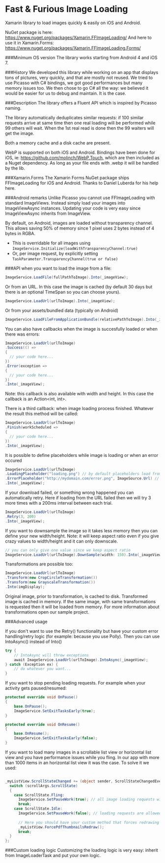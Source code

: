 Fast & Furious Image Loading
==========================================

Xamarin library to load images quickly & easily on iOS and Android.

NuGet package is here: https://www.nuget.org/packages/Xamarin.FFImageLoading/
And here to use it in Xamarin.Forms: https://www.nuget.org/packages/Xamarin.FFImageLoading.Forms/

###Minimum OS version
The library works starting from Android 4 and iOS 7.

###History
We developed this library while working on an app that displays tons of pictures, very quickly, and that are mostly not reused. We tried to use Picasso with C# bindings, we got good performances but many memory issues too. We then chose to go C# all the way: we believed it would be easier for us to debug and maintain. It is the case.

###Description
The library offers a Fluent API which is inspired by Picasso naming.

The library automatically deduplicates similar requests: if 100 similar requests arrive at same time then one real loading will be performed while 99 others will wait. When the 1st real read is done then the 99 waiters will get the image.

Both a memory cache and a disk cache are present.

WebP is supported on both iOS and Android. Bindings have been done for iOS, ie: https://github.com/molinch/WebP.Touch, which are then included as a Nuget dependency. As long as your file ends with .webp it will be handled by the lib.

###Xamarin.Forms
The Xamarin Forms NuGet package ships FFImageLoading for iOS and Android. Thanks to Daniel Luberda for his help here.

###Android remarks
Unlike Picasso you cannot use FFImageLoading with standard ImageViews. Instead simply load your images into ImageViewAsync instances. Updating your code is very easy since ImageViewAsync inherits from ImageView.

By default, on Android, images are loaded without transparency channel. This allows saving 50% of memory since 1 pixel uses 2 bytes instead of 4 bytes in RGBA.
- This is overridable for all images using `ImageService.Initialize(loadWithTransparencyChannel:true)`
- Or, per image request, by explicitly setting `TaskParameter.TransparencyChannel(true or false)`


###API
when you want to load the image from a file:
```C#
ImageService.LoadFile(fullPathToImage).Into(_imageView);
```

Or from an URL. In this case the image is cached (by default 30 days but there is an optional TimeSpan so you can choose yours).
```C#
ImageService.LoadUrl(urlToImage).Into(_imageView);
```

Or from your assets/bundled data (typically on Android)
```C#
ImageService.LoadFileFromApplicationBundle(relativePathToImage).Into(_imageView);
```

You can also have callbacks when the image is succesfully loaded or when there was errors:
```C#
ImageService.LoadUrl(urlToImage)
.Success(() =>
{
  // your code here...
})
.Error(exception =>
{
  // your code here...
})
.Into(_imageView);
```
Note: this callback is also available with width and height. In this case the callback is an Action<int, int>.

There is a third callback: when image loading process finished. Whatever the result this method will be called:
```C#
ImageService.LoadUrl(urlToImage)
.Finish(workScheduled =>
{
  // your code here...
})
.Into(_imageView);
```

It is possible to define placeholders while image is loading or when an error occured
```C#
ImageService.LoadUrl(urlToImage)
.LoadingPlaceholder("loading.png") // by default placeholders load from file
.ErrorPlaceholder("http://mydomain.com/error.png", ImageSource.Url) // but they can also load from a URL
.Into(_imageView);
```

If your download failed, or something wrong happened you can automatically retry. Here if loading from the URL failed then we will try 3 more times with a 200ms interval between each trial.
```C#
ImageService.LoadUrl(urlToImage)
.Retry(3, 200)
.Into(_imageView);
```

If you want to downsample the image so it takes less memory then you can define your new width/height. Note: it will keep aspect ratio even if you give crazy values to width/height and it can only downscale.
```C#
// you can only give one value since we keep aspect ratio
ImageService.LoadUrl(urlToImage).DownSample(width: 150).Into(_imageView);
```

Transformations are possible too:
```C#
ImageService.LoadUrl(urlToImage)
.Transform(new CropCircleTransformation())
.Transform(new GrayscaleTransformation())
.Into(imgDisplay);
```
Original image, prior to transformation, is cached to disk. Transformed image is cached in memory.
If the same image, with same transformations is requested then it will be loaded from memory.
For more information about transformations open our sample project.

###Advanced usage

If you don't want to use the Retry() functionality but have your custom error handling/retry logic (for example: because you use Polly). Then you can use IntoAsync() instead of Into()
```C#
try {
	// IntoAsync will throw exceptions
	await ImageService.LoadUrl(urlToImage).IntoAsync(_imageView);
} catch (Exception ex) {
	// do whatever you want...
}
```

If you want to stop pending loading requests. For example when your activity gets paused/resumed:
```C#
protected override void OnPause()
{
	base.OnPause();
	ImageService.SetExitTasksEarly(true);
}

protected override void OnResume()
{
	base.OnResume();
	ImageService.SetExitTasksEarly(false);
}
```

If you want to load many images in a scrollable list view or horizontal list view and you have performance issues while you fling. In our app with more than 1000 items in an horizontal list view it was the case. To solve it we used:
```C#

_myListView.ScrollStateChanged += (object sender, ScrollStateChangedEventArgs scrollArgs) => {
  switch (scrollArgs.ScrollState)
  {
    case ScrollState.Fling:
      ImageService.SetPauseWork(true); // all image loading requests will be silently canceled
      break;
    case ScrollState.Idle:
      ImageService.SetPauseWork(false); // loading requests are allowed again
      
      // Here you should have your custom method that forces redrawing visible list items
      _myListView.ForcePdfThumbnailsRedraw();
      break;
  }
};
```

###Custom loading logic
Customizing the loading logic is very easy: inherit from ImageLoaderTask and put your own logic.
